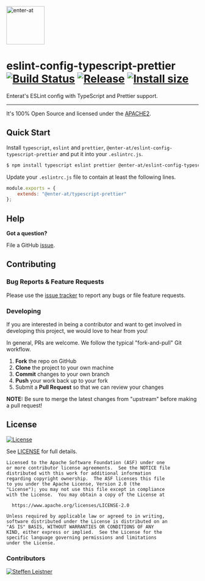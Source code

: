 <!--

  ** DO NOT EDIT THIS FILE
  **
  ** This file was automatically generated by the `build-harness`.
  ** 1) Make all changes to `README.yaml`
  ** 2) Run `make init` (you only need to do this once)
  ** 3) Run`make readme` to rebuild this file.
  **

  -->

[<img src="https://res.cloudinary.com/enter-at/image/upload/v1576145406/static/logo-svg.svg" alt="enter-at" width="100">][website]

# eslint-config-typescript-prettier [![Build Status](https://github.com/enter-at/eslint-config-typescript-prettier/workflows/Test/badge.svg)](https://github.com/enter-at/eslint-config-typescript-prettier/actions) [![Release](https://img.shields.io/npm/v/@enter-at/eslint-config-typescript-prettier.svg)](https://www.npmjs.com/package/@enter-at/eslint-config-typescript-prettier) [![Install size](https://packagephobia.now.sh/badge?p=@enter-at/eslint-config-typescript-prettier)](https://packagephobia.now.sh/result?p=@enter-at/eslint-config-typescript-prettier)


Enterat's ESLint config with TypeScript and Prettier support.


---


It's 100% Open Source and licensed under the [APACHE2](LICENSE).






## Quick Start

Install `typescript`, `eslint` and `prettier`, `@enter-at/eslint-config-typescript-prettier` and put it into your `.eslintrc.js`.

```bash
$ npm install typescript eslint prettier @enter-at/eslint-config-typescript-prettier --save-dev
```

Update your `.eslintrc.js` file to contain at least the following lines.

```js
module.exports = {
    extends: "@enter-at/typescript-prettier"
};
```








## Help

**Got a question?**

File a GitHub [issue](https://github.com/enter-at/eslint-config-typescript-prettier/issues).

## Contributing

### Bug Reports & Feature Requests

Please use the [issue tracker](https://github.com/enter-at/eslint-config-typescript-prettier/issues) to report any bugs or file feature requests.

### Developing

If you are interested in being a contributor and want to get involved in developing this project, we would love to hear from you!

In general, PRs are welcome. We follow the typical "fork-and-pull" Git workflow.

 1. **Fork** the repo on GitHub
 2. **Clone** the project to your own machine
 3. **Commit** changes to your own branch
 4. **Push** your work back up to your fork
 5. Submit a **Pull Request** so that we can review your changes

**NOTE:** Be sure to merge the latest changes from "upstream" before making a pull request!





## License

[![License](https://img.shields.io/badge/License-Apache%202.0-blue.svg)](https://opensource.org/licenses/Apache-2.0)

See [LICENSE](LICENSE) for full details.

    Licensed to the Apache Software Foundation (ASF) under one
    or more contributor license agreements.  See the NOTICE file
    distributed with this work for additional information
    regarding copyright ownership.  The ASF licenses this file
    to you under the Apache License, Version 2.0 (the
    "License"); you may not use this file except in compliance
    with the License.  You may obtain a copy of the License at

      https://www.apache.org/licenses/LICENSE-2.0

    Unless required by applicable law or agreed to in writing,
    software distributed under the License is distributed on an
    "AS IS" BASIS, WITHOUT WARRANTIES OR CONDITIONS OF ANY
    KIND, either express or implied.  See the License for the
    specific language governing permissions and limitations
    under the License.




### Contributors

[![Steffen Leistner][sleistner_avatar]][sleistner_homepage]

  [sleistner_homepage]: https://github.com/sleistner
  [sleistner_avatar]: https://res.cloudinary.com/enter-at/image/fetch/f_png,r_max,w_100,h_100,c_thumb/https://github.com/sleistner.png



  [website]: https://github.com/enter-at
